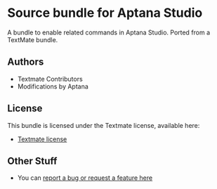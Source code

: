 # Source bundle for Aptana Studio

A bundle to enable related commands in Aptana Studio. Ported from a TextMate bundle.

## Authors

* Textmate Contributors
* Modifications by Aptana

## License

This bundle is licensed under the Textmate license, available here:

* [Textmate license](http://svn.textmate.org/trunk/LICENSE)

## Other Stuff

* You can [report a bug or request a feature here](http://github.com/aptana/source.ruble/issues)